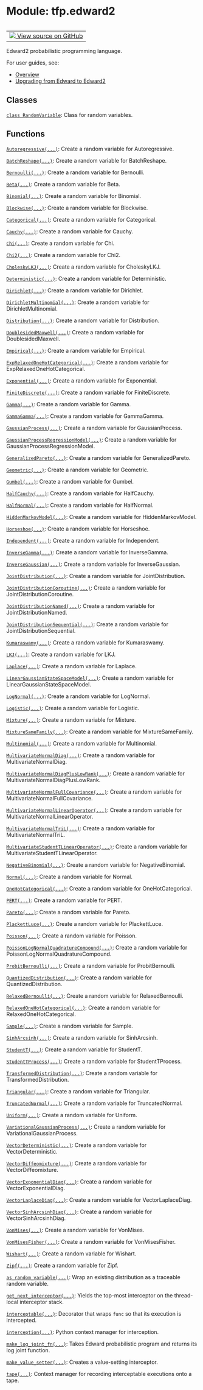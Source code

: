 <div itemscope itemtype="http://developers.google.com/ReferenceObject">
<meta itemprop="name" content="tfp.edward2" />
<meta itemprop="path" content="Stable" />
</div>

# Module: tfp.edward2


<table class="tfo-notebook-buttons tfo-api" align="left">

<td>
  <a target="_blank" href="https://github.com/tensorflow/probability/blob/master/tensorflow_probability/python/edward2/__init__.py">
    <img src="https://www.tensorflow.org/images/GitHub-Mark-32px.png" />
    View source on GitHub
  </a>
</td></table>



Edward2 probabilistic programming language.

<!-- Placeholder for "Used in" -->

For user guides, see:

+ [Overview](
   https://github.com/tensorflow/probability/blob/master/tensorflow_probability/python/experimental/edward2/README.md)
+ [Upgrading from Edward to Edward2](
   https://github.com/tensorflow/probability/blob/master/tensorflow_probability/python/experimental/edward2/Upgrading_From_Edward_To_Edward2.md)

## Classes

[`class RandomVariable`](../tfp/edward2/RandomVariable.md): Class for random variables.

## Functions

[`Autoregressive(...)`](../tfp/edward2/Autoregressive.md): Create a random variable for Autoregressive.

[`BatchReshape(...)`](../tfp/edward2/BatchReshape.md): Create a random variable for BatchReshape.

[`Bernoulli(...)`](../tfp/edward2/Bernoulli.md): Create a random variable for Bernoulli.

[`Beta(...)`](../tfp/edward2/Beta.md): Create a random variable for Beta.

[`Binomial(...)`](../tfp/edward2/Binomial.md): Create a random variable for Binomial.

[`Blockwise(...)`](../tfp/edward2/Blockwise.md): Create a random variable for Blockwise.

[`Categorical(...)`](../tfp/edward2/Categorical.md): Create a random variable for Categorical.

[`Cauchy(...)`](../tfp/edward2/Cauchy.md): Create a random variable for Cauchy.

[`Chi(...)`](../tfp/edward2/Chi.md): Create a random variable for Chi.

[`Chi2(...)`](../tfp/edward2/Chi2.md): Create a random variable for Chi2.

[`CholeskyLKJ(...)`](../tfp/edward2/CholeskyLKJ.md): Create a random variable for CholeskyLKJ.

[`Deterministic(...)`](../tfp/edward2/Deterministic.md): Create a random variable for Deterministic.

[`Dirichlet(...)`](../tfp/edward2/Dirichlet.md): Create a random variable for Dirichlet.

[`DirichletMultinomial(...)`](../tfp/edward2/DirichletMultinomial.md): Create a random variable for DirichletMultinomial.

[`Distribution(...)`](../tfp/edward2/Distribution.md): Create a random variable for Distribution.

[`DoublesidedMaxwell(...)`](../tfp/edward2/DoublesidedMaxwell.md): Create a random variable for DoublesidedMaxwell.

[`Empirical(...)`](../tfp/edward2/Empirical.md): Create a random variable for Empirical.

[`ExpRelaxedOneHotCategorical(...)`](../tfp/edward2/ExpRelaxedOneHotCategorical.md): Create a random variable for ExpRelaxedOneHotCategorical.

[`Exponential(...)`](../tfp/edward2/Exponential.md): Create a random variable for Exponential.

[`FiniteDiscrete(...)`](../tfp/edward2/FiniteDiscrete.md): Create a random variable for FiniteDiscrete.

[`Gamma(...)`](../tfp/edward2/Gamma.md): Create a random variable for Gamma.

[`GammaGamma(...)`](../tfp/edward2/GammaGamma.md): Create a random variable for GammaGamma.

[`GaussianProcess(...)`](../tfp/edward2/GaussianProcess.md): Create a random variable for GaussianProcess.

[`GaussianProcessRegressionModel(...)`](../tfp/edward2/GaussianProcessRegressionModel.md): Create a random variable for GaussianProcessRegressionModel.

[`GeneralizedPareto(...)`](../tfp/edward2/GeneralizedPareto.md): Create a random variable for GeneralizedPareto.

[`Geometric(...)`](../tfp/edward2/Geometric.md): Create a random variable for Geometric.

[`Gumbel(...)`](../tfp/edward2/Gumbel.md): Create a random variable for Gumbel.

[`HalfCauchy(...)`](../tfp/edward2/HalfCauchy.md): Create a random variable for HalfCauchy.

[`HalfNormal(...)`](../tfp/edward2/HalfNormal.md): Create a random variable for HalfNormal.

[`HiddenMarkovModel(...)`](../tfp/edward2/HiddenMarkovModel.md): Create a random variable for HiddenMarkovModel.

[`Horseshoe(...)`](../tfp/edward2/Horseshoe.md): Create a random variable for Horseshoe.

[`Independent(...)`](../tfp/edward2/Independent.md): Create a random variable for Independent.

[`InverseGamma(...)`](../tfp/edward2/InverseGamma.md): Create a random variable for InverseGamma.

[`InverseGaussian(...)`](../tfp/edward2/InverseGaussian.md): Create a random variable for InverseGaussian.

[`JointDistribution(...)`](../tfp/edward2/JointDistribution.md): Create a random variable for JointDistribution.

[`JointDistributionCoroutine(...)`](../tfp/edward2/JointDistributionCoroutine.md): Create a random variable for JointDistributionCoroutine.

[`JointDistributionNamed(...)`](../tfp/edward2/JointDistributionNamed.md): Create a random variable for JointDistributionNamed.

[`JointDistributionSequential(...)`](../tfp/edward2/JointDistributionSequential.md): Create a random variable for JointDistributionSequential.

[`Kumaraswamy(...)`](../tfp/edward2/Kumaraswamy.md): Create a random variable for Kumaraswamy.

[`LKJ(...)`](../tfp/edward2/LKJ.md): Create a random variable for LKJ.

[`Laplace(...)`](../tfp/edward2/Laplace.md): Create a random variable for Laplace.

[`LinearGaussianStateSpaceModel(...)`](../tfp/edward2/LinearGaussianStateSpaceModel.md): Create a random variable for LinearGaussianStateSpaceModel.

[`LogNormal(...)`](../tfp/edward2/LogNormal.md): Create a random variable for LogNormal.

[`Logistic(...)`](../tfp/edward2/Logistic.md): Create a random variable for Logistic.

[`Mixture(...)`](../tfp/edward2/Mixture.md): Create a random variable for Mixture.

[`MixtureSameFamily(...)`](../tfp/edward2/MixtureSameFamily.md): Create a random variable for MixtureSameFamily.

[`Multinomial(...)`](../tfp/edward2/Multinomial.md): Create a random variable for Multinomial.

[`MultivariateNormalDiag(...)`](../tfp/edward2/MultivariateNormalDiag.md): Create a random variable for MultivariateNormalDiag.

[`MultivariateNormalDiagPlusLowRank(...)`](../tfp/edward2/MultivariateNormalDiagPlusLowRank.md): Create a random variable for MultivariateNormalDiagPlusLowRank.

[`MultivariateNormalFullCovariance(...)`](../tfp/edward2/MultivariateNormalFullCovariance.md): Create a random variable for MultivariateNormalFullCovariance.

[`MultivariateNormalLinearOperator(...)`](../tfp/edward2/MultivariateNormalLinearOperator.md): Create a random variable for MultivariateNormalLinearOperator.

[`MultivariateNormalTriL(...)`](../tfp/edward2/MultivariateNormalTriL.md): Create a random variable for MultivariateNormalTriL.

[`MultivariateStudentTLinearOperator(...)`](../tfp/edward2/MultivariateStudentTLinearOperator.md): Create a random variable for MultivariateStudentTLinearOperator.

[`NegativeBinomial(...)`](../tfp/edward2/NegativeBinomial.md): Create a random variable for NegativeBinomial.

[`Normal(...)`](../tfp/edward2/Normal.md): Create a random variable for Normal.

[`OneHotCategorical(...)`](../tfp/edward2/OneHotCategorical.md): Create a random variable for OneHotCategorical.

[`PERT(...)`](../tfp/edward2/PERT.md): Create a random variable for PERT.

[`Pareto(...)`](../tfp/edward2/Pareto.md): Create a random variable for Pareto.

[`PlackettLuce(...)`](../tfp/edward2/PlackettLuce.md): Create a random variable for PlackettLuce.

[`Poisson(...)`](../tfp/edward2/Poisson.md): Create a random variable for Poisson.

[`PoissonLogNormalQuadratureCompound(...)`](../tfp/edward2/PoissonLogNormalQuadratureCompound.md): Create a random variable for PoissonLogNormalQuadratureCompound.

[`ProbitBernoulli(...)`](../tfp/edward2/ProbitBernoulli.md): Create a random variable for ProbitBernoulli.

[`QuantizedDistribution(...)`](../tfp/edward2/QuantizedDistribution.md): Create a random variable for QuantizedDistribution.

[`RelaxedBernoulli(...)`](../tfp/edward2/RelaxedBernoulli.md): Create a random variable for RelaxedBernoulli.

[`RelaxedOneHotCategorical(...)`](../tfp/edward2/RelaxedOneHotCategorical.md): Create a random variable for RelaxedOneHotCategorical.

[`Sample(...)`](../tfp/edward2/Sample.md): Create a random variable for Sample.

[`SinhArcsinh(...)`](../tfp/edward2/SinhArcsinh.md): Create a random variable for SinhArcsinh.

[`StudentT(...)`](../tfp/edward2/StudentT.md): Create a random variable for StudentT.

[`StudentTProcess(...)`](../tfp/edward2/StudentTProcess.md): Create a random variable for StudentTProcess.

[`TransformedDistribution(...)`](../tfp/edward2/TransformedDistribution.md): Create a random variable for TransformedDistribution.

[`Triangular(...)`](../tfp/edward2/Triangular.md): Create a random variable for Triangular.

[`TruncatedNormal(...)`](../tfp/edward2/TruncatedNormal.md): Create a random variable for TruncatedNormal.

[`Uniform(...)`](../tfp/edward2/Uniform.md): Create a random variable for Uniform.

[`VariationalGaussianProcess(...)`](../tfp/edward2/VariationalGaussianProcess.md): Create a random variable for VariationalGaussianProcess.

[`VectorDeterministic(...)`](../tfp/edward2/VectorDeterministic.md): Create a random variable for VectorDeterministic.

[`VectorDiffeomixture(...)`](../tfp/edward2/VectorDiffeomixture.md): Create a random variable for VectorDiffeomixture.

[`VectorExponentialDiag(...)`](../tfp/edward2/VectorExponentialDiag.md): Create a random variable for VectorExponentialDiag.

[`VectorLaplaceDiag(...)`](../tfp/edward2/VectorLaplaceDiag.md): Create a random variable for VectorLaplaceDiag.

[`VectorSinhArcsinhDiag(...)`](../tfp/edward2/VectorSinhArcsinhDiag.md): Create a random variable for VectorSinhArcsinhDiag.

[`VonMises(...)`](../tfp/edward2/VonMises.md): Create a random variable for VonMises.

[`VonMisesFisher(...)`](../tfp/edward2/VonMisesFisher.md): Create a random variable for VonMisesFisher.

[`Wishart(...)`](../tfp/edward2/Wishart.md): Create a random variable for Wishart.

[`Zipf(...)`](../tfp/edward2/Zipf.md): Create a random variable for Zipf.

[`as_random_variable(...)`](../tfp/edward2/as_random_variable.md): Wrap an existing distribution as a traceable random variable.

[`get_next_interceptor(...)`](../tfp/edward2/get_next_interceptor.md): Yields the top-most interceptor on the thread-local interceptor stack.

[`interceptable(...)`](../tfp/edward2/interceptable.md): Decorator that wraps `func` so that its execution is intercepted.

[`interception(...)`](../tfp/edward2/interception.md): Python context manager for interception.

[`make_log_joint_fn(...)`](../tfp/edward2/make_log_joint_fn.md): Takes Edward probabilistic program and returns its log joint function.

[`make_value_setter(...)`](../tfp/edward2/make_value_setter.md): Creates a value-setting interceptor.

[`tape(...)`](../tfp/edward2/tape.md): Context manager for recording interceptable executions onto a tape.

